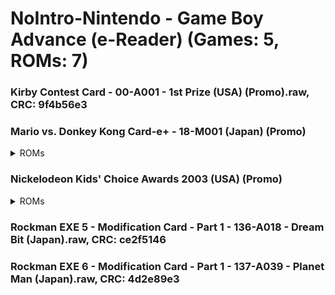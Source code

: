 # NoIntro-Nintendo - Game Boy Advance (e-Reader) (Games: 5, ROMs: 7)
### Kirby Contest Card - 00-A001 - 1st Prize (USA) (Promo).raw, CRC: 9f4b56e3
### Mario vs. Donkey Kong Card-e+ - 18-M001 (Japan) (Promo)
<details>
<summary>ROMs</summary>
Mario vs. Donkey Kong Card-e+ - 18-M001 (Japan) (Promo) (Strip 1).raw, CRC: 67b101e5

Mario vs. Donkey Kong Card-e+ - 18-M001 (Japan) (Promo) (Strip 2).raw, CRC: 12bb4324

</details>

### Nickelodeon Kids' Choice Awards 2003 (USA) (Promo)
<details>
<summary>ROMs</summary>
Nickelodeon Kids' Choice Awards 2003 (USA) (Promo) (Strip 1).raw, CRC: 359f92b3

Nickelodeon Kids' Choice Awards 2003 (USA) (Promo) (Strip 2).raw, CRC: 6fb27723

</details>

### Rockman EXE 5 - Modification Card - Part 1 - 136-A018 - Dream Bit (Japan).raw, CRC: ce2f5146
### Rockman EXE 6 - Modification Card - Part 1 - 137-A039 - Planet Man (Japan).raw, CRC: 4d2e89e3

